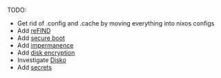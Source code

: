 TODO:
- Get rid of .config and .cache by moving everything into nixos configs
- Add [reFIND](https://nixos.wiki/wiki/REFInd)
- Add [secure boot](https://github.com/nix-community/lanzaboote/blob/master/docs/QUICK_START.md)
- Add [impermanence](https://nixos.wiki/wiki/Impermanence)
- Add [disk encryption](https://nixos.wiki/wiki/Full_Disk_Encryption)
- Investigate [Disko](https://nixos.wiki/wiki/Disko)
- Add [secrets](https://github.com/Mic92/sops-nix)
